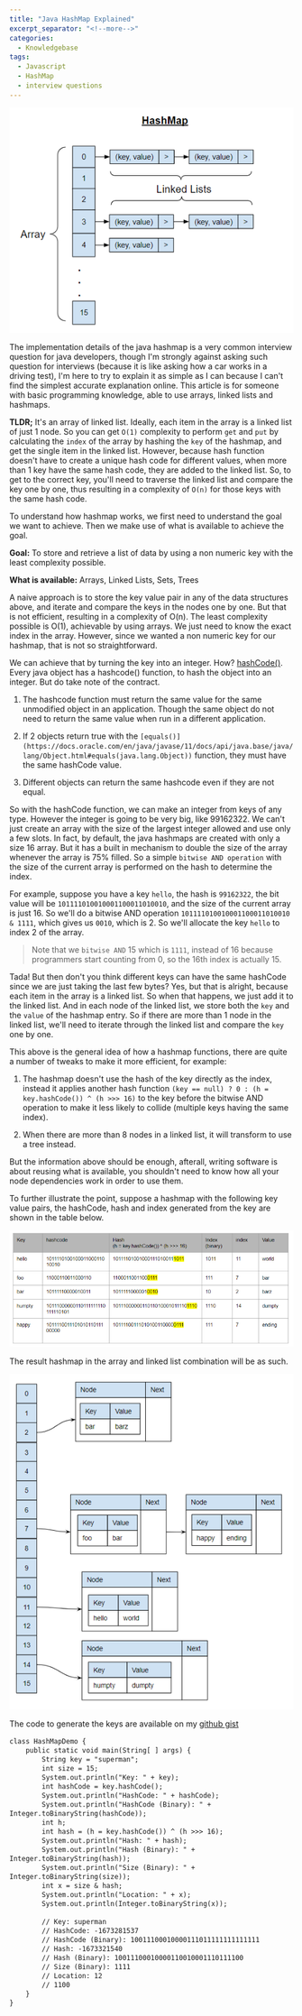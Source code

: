 ```yaml
---
title: "Java HashMap Explained"
excerpt_separator: "<!--more-->"
categories:
  - Knowledgebase
tags:
  - Javascript
  - HashMap
  - interview questions
---
```


![HashMap](/assets/images/2022/09/hashmap.png)

The implementation details of the java hashmap is a very common interview question for java developers, though I'm strongly against asking such question for interviews (because it is like asking how a car works in a driving test), I'm here to try to explain it as simple as I can because I can't find the simplest accurate explanation online. This article is for someone with basic programming knowledge, able to use arrays, linked lists and hashmaps.

**TLDR;** It's an array of linked list. Ideally, each item in the array is a linked list of just 1 node. So you can get `O(1)` complexity to perform `get` and `put` by calculating the `index` of the array by hashing the `key` of the hashmap, and get the single item in the linked list. However, because hash function doesn't have to create a unique hash code for different values, when more than 1 key have the same hash code, they are added to the linked list. So, to get to the correct key, you'll need to traverse the linked list and compare the key one by one, thus resulting in a complexity of `O(n)` for those keys with the same hash code.

To understand how hashmap works, we first need to understand the goal we want to achieve. Then we make use of what is available to achieve the goal. 

**Goal:** To store and retrieve a list of data by using a non numeric key with the least complexity possible.

**What is available:** Arrays, Linked Lists, Sets, Trees

A naive approach is to store the key value pair in any of the data structures above, and iterate and compare the keys in the nodes one by one. But that is not efficient, resulting in a complexity of O(n). The least complexity possible is O(1), achievable by using arrays. We just need to know the exact index in the array. However, since we wanted a non numeric key for our hashmap, that is not so straightforward.

We can achieve that by turning the key into an integer. How? [hashCode()](https://docs.oracle.com/en/java/javase/11/docs/api/java.base/java/lang/Object.html#hashCode()). Every java object has a hashcode() function, to hash the object into an integer. But do take note of the contract.

1. The hashcode function must return the same value for the same unmodified object in an application. Though the same object do not need to return the same value when run in a different application.

2. If 2 objects return true with the `[equals()](https://docs.oracle.com/en/java/javase/11/docs/api/java.base/java/lang/Object.html#equals(java.lang.Object))` function, they must have the same hashCode value.

3. Different objects can return the same hashcode even if they are not equal.

So with the hashCode function, we can make an integer from keys of any type. However the integer is going to be very big, like 99162322. We can't just create an array with the size of the largest integer allowed and use only a few slots. In fact, by default, the java hashmaps are created with only a size 16 array. But it has a built in mechanism to double the size of the array whenever the array is 75% filled. So a simple `bitwise AND operation` with the size of the current array is performed on the hash to determine the index. 

For example, suppose you have a key `hello`, the hash is `99162322`, the bit value will be `101111010010001100011010010`, and the size of the current array is just 16. So we'll do a bitwise AND operation `101111010010001100011010010 & 1111`, which gives us `0010`, which is 2. So we'll allocate the key `hello` to index 2 of the array. 

> Note that we `bitwise AND` 15 which is `1111`, instead of 16 because programmers start counting from 0, so the 16th index is actually 15.

Tada! But then don't you think different keys can have the same hashCode since we are just taking the last few bytes? Yes, but that is alright, because each item in the array is a linked list. So when that happens, we just add it to the linked list. And in each node of the linked list, we store both the `key` and the `value` of the hashmap entry. So if there are more than 1 node in the linked list, we'll need to iterate through the linked list and compare the `key` one by one.

This above is the general idea of how a hashmap functions, there are quite a number of tweaks to make it more efficient, for example:

1. The hashmap doesn't use the hash of the key directly as the index, instead it applies another hash function `(key == null) ? 0 : (h = key.hashCode()) ^ (h >>> 16)` to the key before the bitwise AND operation to make it less likely to collide (multiple keys having the same index).

2. When there are more than 8 nodes in a linked list, it will transform to use a tree instead.

But the information above should be enough, afterall, writing software is about reusing what is available, you shouldn't need to know how all your node dependencies work in order to use them. 

To further illustrate the point, suppose a hashmap with the following key value pairs, the hashCode, hash and index generated from the key are shown in the table below.

![hashmap example](/assets/images/2022/09/hashmap_example.png)

The result hashmap in the array and linked list combination will be as such. 

![hashmap sample](/assets/images/2022/09/hashmap_Sample.png)

The code to generate the keys are available on my [github gist](https://gist.github.com/thecodinganalyst/caa2830f4d6a96f08afb84f85b0d3df2)

```
class HashMapDemo {
    public static void main(String[ ] args) {
        String key = "superman";
        int size = 15;
        System.out.println("Key: " + key);
        int hashCode = key.hashCode();
        System.out.println("HashCode: " + hashCode);
        System.out.println("HashCode (Binary): " + Integer.toBinaryString(hashCode));
        int h;
        int hash = (h = key.hashCode()) ^ (h >>> 16);
        System.out.println("Hash: " + hash);
        System.out.println("Hash (Binary): " + Integer.toBinaryString(hash));
        System.out.println("Size (Binary): " + Integer.toBinaryString(size));
        int x = size & hash;
        System.out.println("Location: " + x);
        System.out.println(Integer.toBinaryString(x));
        
        // Key: superman
        // HashCode: -1673281537
        // HashCode (Binary): 10011100010000111011111111111111
        // Hash: -1673321540
        // Hash (Binary): 10011100010000110010001110111100
        // Size (Binary): 1111
        // Location: 12
        // 1100
    }
}
``` 